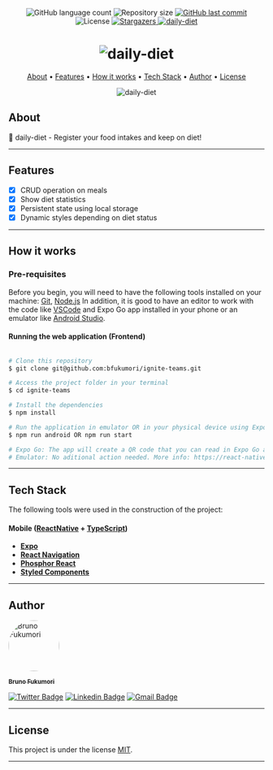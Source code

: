 
<p align="center">
  <img alt="GitHub language count" src="https://img.shields.io/github/languages/count/bfukumori/daily-diet?color=%2304D361">

  <img alt="Repository size" src="https://img.shields.io/github/repo-size/bfukumori/daily-diet">
 
  <a href="https://github.com/bfukumori/daily-diet/commits/master">
    <img alt="GitHub last commit" src="https://img.shields.io/github/last-commit/bfukumori/daily-diet">
  </a>
    
   <img alt="License" src="https://img.shields.io/badge/license-MIT-brightgreen">
   <a href="https://github.com/bfukumori/daily-diet/stargazers">
    <img alt="Stargazers" src="https://img.shields.io/github/stars/bfukumori/daily-diet?style=social">
  </a>

  <a href="https://expo.dev/accounts/bfukumori/projects/daily-diet/builds/2715fcb3-9e72-4297-b7d8-717f55c09dce">
    <img alt="daily-diet" src="https://img.shields.io/badge/daily-diet-%237159c1?style=flat&logo=ghost">
  </a>
</p>

<h1 align="center">
    <img alt="daily-diet" title="#daily-diet" src="./.github/logo.png" />
</h1>

<p align="center">
  <a href="#about">About</a> •
  <a href="#features">Features</a> •
  <a href="#how-it-works">How it works</a> • 
  <a href="#tech-stack">Tech Stack</a> • 
  <a href="#author">Author</a> • 
  <a href="#user-content-license">License</a>
</p>

<div align="center"> 
	<img alt="daily-diet" title="#daily-diet" src="./.github/banner.png" />
</div>

## About

🥗 daily-diet - Register your food intakes and keep on diet!

---

## Features

- [x] CRUD operation on meals
- [x] Show diet statistics
- [x] Persistent state using local storage
- [x] Dynamic styles depending on diet status

---

## How it works

### Pre-requisites

Before you begin, you will need to have the following tools installed on your machine:
[Git](https://git-scm.com), [Node.js](https://nodejs.org/en/)
In addition, it is good to have an editor to work with the code like [VSCode](https://code.visualstudio.com/) and Expo Go app installed in your phone or an emulator like [Android Studio](https://react-native.rocketseat.dev/).


#### Running the web application (Frontend)

```bash

# Clone this repository
$ git clone git@github.com:bfukumori/ignite-teams.git

# Access the project folder in your terminal
$ cd ignite-teams

# Install the dependencies
$ npm install

# Run the application in emulator OR in your physical device using Expo Go
$ npm run android OR npm run start

# Expo Go: The app will create a QR code that you can read in Expo Go app to run in your mobile device.
# Emulator: No aditional action needed. More info: https://react-native.rocketseat.dev/

```

---

## Tech Stack

The following tools were used in the construction of the project:

#### **Mobile**  ([ReactNative](https://reactnative.dev/)  +  [TypeScript](https://www.typescriptlang.org/))

- **[Expo](https://docs.expo.dev/)**
- **[React Navigation](https://reactnavigation.org/)**
- **[Phosphor React](https://github.com/duongdev/phosphor-react-native)**
- **[Styled Components](https://styled-components.com/)**

---
## Author

<a href="https://www.facebook.com/bruno.fukumori.9/">
 <img style="border-radius: 50%;" src="https://avatars.githubusercontent.com/u/82473580?v=4" width="100px;" alt="Bruno Fukumori"/>
 <br />
  
 <sub><b>Bruno Fukumori</b></sub></a> <a href="https://www.facebook.com/bruno.fukumori.9/" title="facebook"></a>
 <br />

[![Twitter Badge](https://img.shields.io/badge/-Twitter-1ca0f1?style=flat-square&labelColor=1ca0f1&logo=twitter&logoColor=white&link=https://twitter.com/hi_fukujp)](https://twitter.com/hi_fukujp) [![Linkedin Badge](https://img.shields.io/badge/-Linkedin-blue?style=flat-square&logo=Linkedin&logoColor=white&link=https://www.linkedin.com/in/bfukumori/)](https://www.linkedin.com/in/bfukumori/) 
[![Gmail Badge](https://img.shields.io/badge/-Gmail-c14438?style=flat-square&logo=Gmail&logoColor=white&link=mailto:brunofukumori@gmail.com)](mailto:brunofukumori@gmail.com)

---

## License

This project is under the license [MIT](./LICENSE).

---
